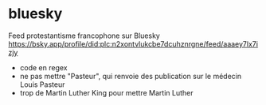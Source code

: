# bluesky
Feed protestantisme francophone sur Bluesky https://bsky.app/profile/did:plc:n2xontvlukcbe7dcuhznrgne/feed/aaaey7lx7izjy
* code en regex
* ne pas mettre "Pasteur", qui renvoie des publication sur le médecin Louis Pasteur
* trop de Martin Luther King pour mettre Martin Luther
